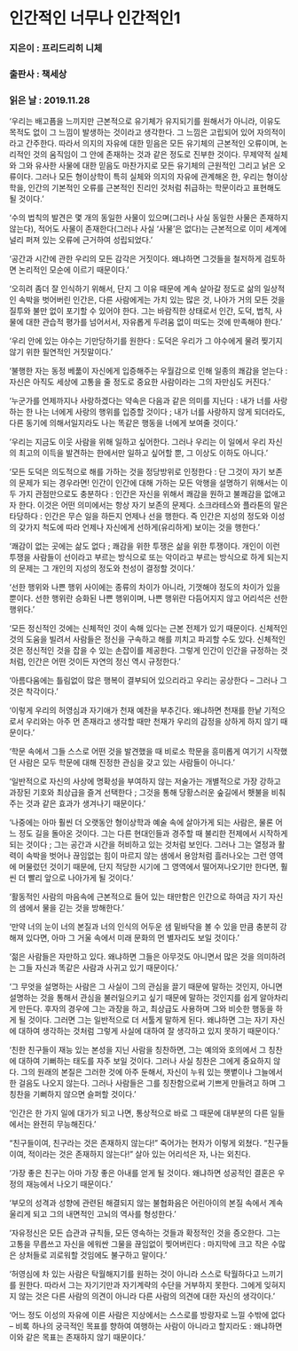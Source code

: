# 인간적인 너무나 인간적인1
### 지은이 : 프리드리히 니체
### 출판사 : 책세상
### 읽은 날 : 2019.11.28

‘우리는 배고픔을 느끼지만 근본적으로 유기체가 유지되기를 원해서가 아니라, 이유도 목적도 없이 그 느낌이 발생하는 것이라고 생각한다. 그 느낌은 고립되어 있어 자의적이라고 간주한다. 따라서 의지의 자유에 대한 믿음은 모든 유기체의 근본적인 오류이며, 논리적인 것의 움직임이 그 안에 존재하는 것과 같은 정도로 진부한 것이다. 무제약적 실체와 그와 유사한 사물에 대한 믿음도 마찬가지로 모든 유기체의 근원적인 그리고 낡은 오류이다. 그러나 모든 형이상학이 특히 실체와 의지의 자유에 관계해온 한, 우리는 형이상학을, 인간의 기본적인 오류를 근본적인 진리인 것처럼 취급하는 학문이라고 표현해도 될 것이다.’

‘수의 법칙의 발견은 몇 개의 동일한 사물이 있으며(그러나 사실 동일한 사물은 존재하지 않는다), 적어도 사물이 존재한다(그러나 사실 ‘사물’은 없다)는 근본적으로 이미 세계에 널리 퍼져 있는 오류에 근거하여 성립되었다.’

‘공간과 시간에 관한 우리의 모든 감각은 거짓이다. 왜냐하면 그것들을 철저하게 검토하면 논리적인 모순에 이르기 때문이다.’

‘오히려 좀더 잘 인식하기 위해서, 단지 그 이유 때문에 계속 살아갈 정도로 삶의 일상적인 속박을 벗어버린 인간은, 다른 사람에게는 가치 있는 많은 것, 나아가 거의 모든 것을 질투와 불만 없이 포기할 수 있어야 한다. 그는 바람직한 상태로서 인간, 도덕, 법칙, 사물에 대한 관습적 평가를 넘어서서, 자유롭게 두려움 없이 떠도는 것에 만족해야 한다.’

‘우리 안에 있는 야수는 기만당하기를 원한다 : 도덕은 우리가 그 야수에게 물려 찢기지 않기 위한 필연적인 거짓말이다.’

‘불행한 자는 동정 베풂이 자신에게 입증해주는 우월감으로 인해 일종의 쾌감을 얻는다 : 자신은 아직도 세상에 고통을 줄 정도로 중요한 사람이라는 그의 자만심도 커진다.’

‘누군가를 언제까지나 사랑하겠다는 약속은 다음과 같은 의미를 지닌다 : 내가 너를 사랑하는 한 나는 너에게 사랑의 행위를 입증할 것이다 ; 내가 너를 사랑하지 않게 되더라도, 다른 동기에 의해서일지라도 나는 똑같은 행동을 너에게 보여줄 것이다.’

‘우리는 지금도 이웃 사람을 위해 일하고 싶어한다. 그러나 우리는 이 일에서 우리 자신의 최고의 이득을 발견하는 한에서만 일하고 싶어할 뿐, 그 이상도 이하도 아니다.’

‘모든 도덕은 의도적으로 해를 가하는 것을 정당방위로 인정한다 : 단 그것이 자기 보존의 문제가 되는 경우라면! 인간이 인간에 대해 가하는 모든 악행을 설명하기 위해서는 이 두 가지 관점만으로도 충분하다 : 인간은 자신을 위해서 쾌감을 원하고 불쾌감을 없애고자 한다. 이것은 어떤 의미에서는 항상 자기 보존의 문제다. 소크라테스와 플라톤의 말은 타당하다 : 인간은 무슨 일을 하든지 언제나 선을 행한다. 즉 인간은 지성의 정도와 이성의 갖가지 척도에 따라 언제나 자신에게 선하게(유리하게) 보이는 것을 행한다.’

‘쾌감이 없는 곳에는 삶도 없다 ; 쾌감을 위한 투쟁은 삶을 위한 투쟁이다. 개인이 이런 투쟁을 사람들이 선이라고 부르는 방식으로 또는 악이라고 부르는 방식으로 하게 되는지의 문제는 그 개인의 지성의 정도와 천성이 결정할 것이다.’

‘선한 행위와 나쁜 행위 사이에는 종류의 차이가 아니라, 기껏해야 정도의 차이가 있을 뿐이다. 선한 행위란 승화된 나쁜 행위이며, 나쁜 행위란 다듬어지지 않고 어리석은 선한 행위다.’

‘모든 정신적인 것에는 신체적인 것이 속해 있다는 근본 전제가 있기 때문이다. 신체적인 것의 도움을 빌려서 사람들은 정신을 구속하고 해를 끼치고 파괴할 수도 있다. 신체적인 것은 정신적인 것을 잡을 수 있는 손잡이를 제공한다. 그렇게 인간이 인간을 규정하는 것처럼, 인간은 어떤 것이든 자연의 정신 역시 규정한다.’

‘아름다움에는 틀림없이 많은 행복이 결부되어 있으리라고 우리는 공상한다 – 그러나 그것은 착각이다.’

‘이렇게 우리의 허영심과 자기애가 천재 예찬을 부추긴다. 왜냐하면 천재를 한낱 기적으로서 우리와는 아주 먼 존재라고 생각할 때만 천재가 우리의 감정을 상하게 하지 않기 때문이다.’

‘학문 속에서 그들 스스로 어떤 것을 발견했을 때 비로소 학문을 흥미롭게 여기기 시작했던 사람은 모두 학문에 대해 진정한 관심을 갖고 있는 사람들이 아니다.’

‘일반적으로 자신의 사상에 명확성을 부여하지 않는 저술가는 개별적으로 가장 강하고 과장된 기호와 최상급을 즐겨 선택한다 ; 그것을 통해 당황스러운 숲길에서 횃불을 비춰주는 것과 같은 효과가 생겨나기 때문이다.’

‘나중에는 아마 훨씬 더 오랫동안 형이상학과 예술 속에 살아가게 되는 사람은, 물론 어느 정도 길을 돌아온 것이다. 그는 다른 현대인들과 경주할 때 불리한 전제에서 시작하게 되는 것이다 ; 그는 공간과 시간을 허비하고 있는 것처럼 보인다. 그러나 그는 열정과 활력이 속박을 벗어나 끊임없는 힘이 마르지 않는 샘에서 용암처럼 흘러나오는 그런 영역에 머물렀던 것이기 때문에, 단지 적당한 시기에 그 영역에서 떨어져나오기만 한다면, 훨씬 더 빨리 앞으로 나아가게 될 것이다.’

‘활동적인 사람의 마음속에 근본적으로 들어 있는 태만함은 인간으로 하여금 자기 자신의 샘에서 물을 긷는 것을 방해한다.’

‘만약 너의 눈이 너의 본질과 너의 인식의 어두운 샘 밑바닥을 볼 수 있을 만큼 충분히 강해져 있다면, 아마 그 거울 속에서 미래 문화의 먼 별자리도 보일 것이다.’

‘젊은 사람들은 자만하고 있다. 왜냐하면 그들은 아무것도 아니면서 많은 것을 의미하려는 그들 자신과 똑같은 사람과 사귀고 있기 때문이다.’

‘그 무엇을 설명하는 사람은 그 사실이 그의 관심을 끌기 때문에 말하는 것인지, 아니면 설명하는 것을 통해서 관심을 불러일으키고 싶기 때문에 말하는 것인지를 쉽게 알아차리게 만든다. 후자의 경우에 그는 과장을 하고, 최상급도 사용하며 그와 비슷한 행동을 하게 될 것이다. 그러면 그는 일반적으로 더 서툴게 말하게 된다. 왜냐하면 그는 자기 자신에 대하여 생각하는 것처럼 그렇게 사실에 대하여 잘 생각하고 있지 못하기 때문이다.’

‘친한 친구들이 재능 있는 본성을 지닌 사람을 칭찬하면, 그는 예의와 호의에서 그 칭찬에 대하여 기뻐하는 태도를 자주 보일 것이다. 그러나 사실 칭찬은 그에게 중요하지 않다. 그의 원래의 본질은 그러한 것에 아주 둔해서, 자신이 누워 있는 햇볕이나 그늘에서 한 걸음도 나오지 않는다. 그러나 사람들은 그를 칭찬함으로써 기쁘게 만들려고 하며 그 칭찬을 기뻐하지 않으면 슬퍼할 것이다.’

‘인간은 한 가지 일에 대가가 되고 나면, 통상적으로 바로 그 때문에 대부분의 다른 일들에서는 완전히 무능해진다.’

“친구들이여, 친구라는 것은 존재하지 않는다!” 죽어가는 현자가 이렇게 외쳤다. “친구들이여, 적이라는 것은 존재하지 않는다!” 살아 있는 어리석은 자, 나는 외친다.

‘가장 좋은 친구는 아마 가장 좋은 아내를 얻게 될 것이다. 왜냐하면 성공적인 결혼은 우정의 재능에서 나오기 때문이다.’

‘부모의 성격과 성향에 관련된 해결되지 않는 불협화음은 어린아이의 본질 속에서 계속 울리게 되고 그의 내면적인 고뇌의 역사를 형성한다.’

‘자유정신은 모든 습관과 규칙들, 모든 영속하는 것들과 확정적인 것을 증오한다. 그는 고통을 무릅쓰고 자신을 에워싼 그물을 끊임없이 찢어버린다 : 마지막에 크고 작은 수많은 상처들로 괴로워할 것임에도 불구하고 말이다.’

‘허영심에 차 있는 사람은 탁월해지기를 원하는 것이 아니라 스스로 탁월하다고 느끼기를 원한다. 따라서 그는 자기기만과 자기계략의 수단을 거부하지 못한다. 그에게 잊혀지지 않는 것은 다른 사람의 의견이 아니라 다른 사람의 의견에 대한 자신의 생각이다.’

‘어느 정도 이성의 자유에 이른 사람은 지상에서는 스스로를 방랑자로 느낄 수밖에 없다 – 비록 하나의 궁극적인 목표를 향하여 여행하는 사람이 아니라고 할지라도 : 왜냐하면 이와 같은 목표는 존재하지 않기 때문이다.’